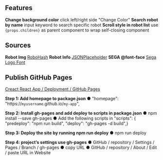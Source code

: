 ## Features

**Change background color**
click left/right side "Change Color"
**Search robot by name**
input keyword to search specific robot
**Scroll style in robot list**
use `{props.children}` as parent component to wrap self-closing component

## Sources

**Robot Img** [RoboHash](https://robohash.org/)
**Robot Info** [JSONPlaceholder](https://jsonplaceholder.typicode.com/)
**SEGA @font-face** [Sega Logo Font](https://www.cufonfonts.com/font/sega-logo-font)

## Publish GitHub Pages

[Creact React App / Deployment / GitHub Pages](https://create-react-app.dev/docs/deployment/)

**Step 1: Add homepage to package.json**
● "homepage": "https://`myusername`.github.io/`my-app`",

**Step 2: Install gh-pages and add deploy to scripts in package.json**
● npm install --save gh-pages
● Add the following scripts in
"scripts": {
"predeploy": "npm run build",
"deploy": "gh-pages -d build",}

**Step 3: Deploy the site by running npm run deploy**
● npm run deploy

**Step 4: project’s settings use gh-pages**
● GitHub / repository / Settings / Pages / Branch / gh-pages
● copy URL
● GitHub / repository / About / Edit / paste URL in Website
